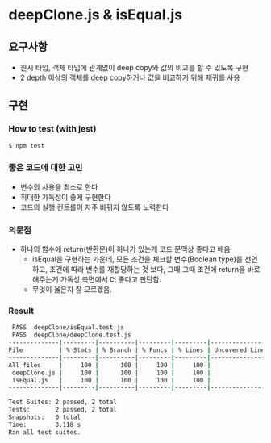 # deepClone.js & isEqual.js

## 요구사항

- 원시 타입, 객체 타입에 관계없이 deep copy와 값의 비교를 할 수 있도록 구현
- 2 depth 이상의 객체를 deep copy하거나 값을 비교하기 위해 재귀를 사용

## 구현

### How to test (with jest)

```bash
$ npm test
```

### 좋은 코드에 대한 고민

- 변수의 사용을 최소로 한다
- 최대한 가독성이 좋게 구현한다
- 코드의 실행 컨트롤이 자주 바뀌지 않도록 노력한다

### 의문점

- 하나의 함수에 return(반환문)이 하나가 있는게 코드 문맥상 좋다고 배움
  - isEqual을 구현하는 가운데, 모든 조건을 체크할 변수(Boolean type)를 선언하고, 조건에 따라 변수를 재할당하는 것 보다, 그때 그때 조건에 return을 바로 해주는게 가독성 측면에서 더 좋다고 판단함.
  - 무엇이 옳은지 잘 모르겠음.

### Result

```bash
 PASS  deepClone/isEqual.test.js
 PASS  deepClone/deepClone.test.js
--------------|---------|----------|---------|---------|-------------------
File          | % Stmts | % Branch | % Funcs | % Lines | Uncovered Line #s
--------------|---------|----------|---------|---------|-------------------
All files     |     100 |      100 |     100 |     100 |
 deepClone.js |     100 |      100 |     100 |     100 |
 isEqual.js   |     100 |      100 |     100 |     100 |
--------------|---------|----------|---------|---------|-------------------

Test Suites: 2 passed, 2 total
Tests:       2 passed, 2 total
Snapshots:   0 total
Time:        3.118 s
Ran all test suites.
```
